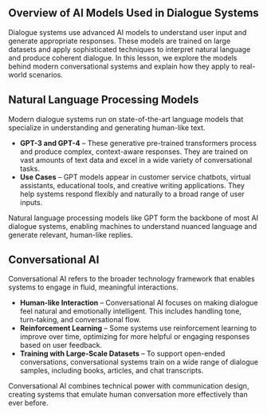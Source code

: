 ## Overview of AI Models Used in Dialogue Systems

Dialogue systems use advanced AI models to understand user input and generate appropriate responses. These models are trained on large datasets and apply sophisticated techniques to interpret natural language and produce coherent dialogue. In this lesson, we explore the models behind modern conversational systems and explain how they apply to real-world scenarios.

## Natural Language Processing Models

Modern dialogue systems run on state-of-the-art language models that specialize in understanding and generating human-like text.

- **GPT-3 and GPT-4** – These generative pre-trained transformers process and produce complex, context-aware responses. They are trained on vast amounts of text data and excel in a wide variety of conversational tasks.
- **Use Cases** – GPT models appear in customer service chatbots, virtual assistants, educational tools, and creative writing applications. They help systems respond flexibly and naturally to a broad range of user inputs.

Natural language processing models like GPT form the backbone of most AI dialogue systems, enabling machines to understand nuanced language and generate relevant, human-like replies.

## Conversational AI

Conversational AI refers to the broader technology framework that enables systems to engage in fluid, meaningful interactions.

- **Human-like Interaction** – Conversational AI focuses on making dialogue feel natural and emotionally intelligent. This includes handling tone, turn-taking, and conversational flow.
- **Reinforcement Learning** – Some systems use reinforcement learning to improve over time, optimizing for more helpful or engaging responses based on user feedback.
- **Training with Large-Scale Datasets** – To support open-ended conversations, conversational systems train on a wide range of dialogue samples, including books, articles, and chat transcripts.

Conversational AI combines technical power with communication design, creating systems that emulate human conversation more effectively than ever before.
